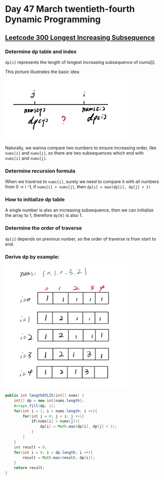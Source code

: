 # Day 47 March twentieth-fourth Dynamic Programming

## [Leetcode 300 Longest Increasing Subsequence](https://leetcode.com/problems/longest-increasing-subsequence/description/)

### Determine dp table and index

`dp[i]` represents the length of longest increasing subsequence of nums[i].

This picture illustrates the basic idea

<img src="../picture/March%20twentieth-fourth/comparsion.jpg" width = "400" height = "200" alt="comparsion" align=center/>

Naturally, we wanna compare two numbers to ensure increasing order, like `nums[i]` and `nums[j]`, so there are two subsequences which end with `nums[i]` and `nums[j]`.

### Determine recursion formula

When we traverse to `nums[i]`, surely we need to compare it with all numbers from 0 -> i -1, if `nums[i] > nums[j]`, then `dp[i] = max(dp[i], dp[j] + 1)`

### How to initialize dp table

A single number is also an increasing subsequence, then we can initialize the array to 1, therefore `dp[0]` is also 1.

### Determine the order of traverse

`dp[i]` depends on previous nunber, so the order of traverse is from start to end.

### Derive dp by example:

<img src="../picture/March%20twentieth-fourth/example1.jpg" width = "400" height = "400" alt="example1" align=center/>

```java
public int lengthOfLIS(int[] nums) {
    int[] dp = new int[nums.length];
    Arrays.fill(dp, 1);
    for(int i = 1; i < nums.length; i ++){
        for(int j = 0; j < i; j ++){
            if(nums[i] > nums[j]){
                dp[i] = Math.max(dp[i], dp[j] + 1);
            }
        }
    }
    int result = 0;
    for(int i = 0; i < dp.length; i ++){
        result = Math.max(result, dp[i]);
    }
    return result;
}
```